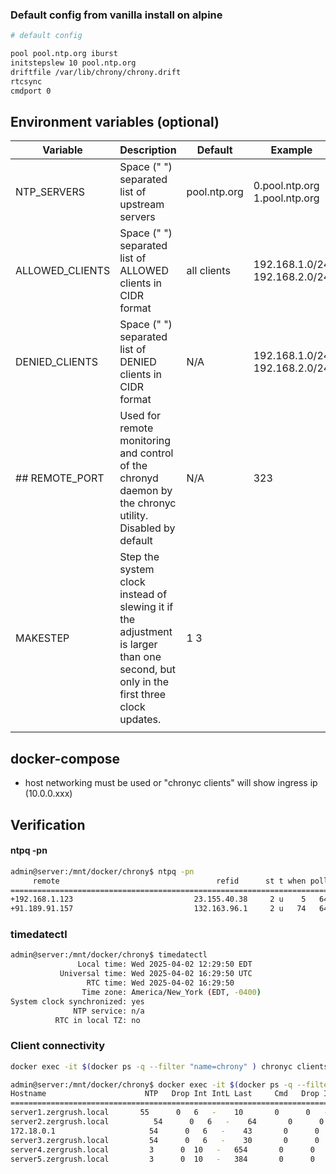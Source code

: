### Default config from vanilla install on alpine
```sh
# default config

pool pool.ntp.org iburst
initstepslew 10 pool.ntp.org
driftfile /var/lib/chrony/chrony.drift
rtcsync
cmdport 0
```

## Environment variables (optional)
| Variable | Description | Default | Example |
| - | - | - | - |
| NTP_SERVERS | Space (" ") separated list of upstream servers| pool.ntp.org | 0.pool.ntp.org 1.pool.ntp.org |
| ALLOWED_CLIENTS | Space (" ") separated list of ALLOWED clients in CIDR format | all clients | 192.168.1.0/24 192.168.2.0/24 |
| DENIED_CLIENTS | Space (" ") separated list of DENIED clients in CIDR format | N/A | 192.168.1.0/24 192.168.2.0/24 |
| ## REMOTE_PORT | Used for remote monitoring and control of the chronyd daemon by the chronyc utility.  Disabled by default | N/A | 323 |
| MAKESTEP | Step the system clock instead of slewing it if the adjustment is larger than one second, but only in the first three clock updates. | 1 3 | |
||||

## docker-compose
- host networking must be used or "chronyc clients" will show ingress ip (10.0.0.xxx)

## Verification

#### <b>ntpq -pn</b>
```sh
admin@server:/mnt/docker/chrony$ ntpq -pn
     remote                                   refid      st t when poll reach   delay   offset   jitter
=======================================================================================================
+192.168.1.123                           23.155.40.38     2 u    5   64  377   0.2578  -6.7002   2.0148
+91.189.91.157                           132.163.96.1     2 u   74   64  376  11.0259   0.2089   1.2271
```

### <b>timedatectl</b>
```sh
admin@server:/mnt/docker/chrony$ timedatectl
               Local time: Wed 2025-04-02 12:29:50 EDT
           Universal time: Wed 2025-04-02 16:29:50 UTC
                 RTC time: Wed 2025-04-02 16:29:50
                Time zone: America/New_York (EDT, -0400)
System clock synchronized: yes
              NTP service: n/a
          RTC in local TZ: no
```

### <b>Client connectivity</b>
```sh
docker exec -it $(docker ps -q --filter "name=chrony" ) chronyc clients
```

```sh
admin@server:/mnt/docker/chrony$ docker exec -it $(docker ps -q --filter "name=chrony" ) chronyc clients
Hostname                      NTP   Drop Int IntL Last     Cmd   Drop Int  Last
===============================================================================
server1.zergrush.local       55      0   6   -    10       0      0   -     -
server2.zergrush.local          54      0   6   -    64       0      0   -     -
172.18.0.1                     54      0   6   -    43       0      0   -     -
server3.zergrush.local         54      0   6   -    30       0      0   -     -
server4.zergrush.local         3      0  10   -   654       0      0   -     -
server5.zergrush.local         3      0  10   -   384       0      0   -     -
```
